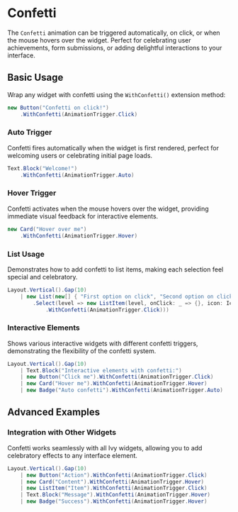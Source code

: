 # Confetti

<Ingress Text="Add celebratory confetti effects to any widget with customizable triggers for automatic, click, or hover activation." />

The `Confetti` animation can be triggered automatically, on click, or when the mouse hovers over the widget. Perfect for celebrating user achievements, form submissions, or adding delightful interactions to your interface.

## Basic Usage

Wrap any widget with confetti using the `WithConfetti()` extension method:

```csharp demo-tabs ivy-bg
new Button("Confetti on click!")
    .WithConfetti(AnimationTrigger.Click)
```

### Auto Trigger

Confetti fires automatically when the widget is first rendered, perfect for welcoming users or celebrating initial page loads.

```csharp demo-tabs ivy-bg
Text.Block("Welcome!")
    .WithConfetti(AnimationTrigger.Auto)
```

### Hover Trigger

Confetti activates when the mouse hovers over the widget, providing immediate visual feedback for interactive elements.

```csharp demo-tabs ivy-bg
new Card("Hover over me")
    .WithConfetti(AnimationTrigger.Hover)
```

### List Usage

Demonstrates how to add confetti to list items, making each selection feel special and celebratory.

```csharp demo-tabs ivy-bg
Layout.Vertical().Gap(10)
    | new List(new[] { "First option on click", "Second option on click" }
        .Select(level => new ListItem(level, onClick: _ => {}, icon: Icons.Circle)
            .WithConfetti(AnimationTrigger.Click)))
```

### Interactive Elements

Shows various interactive widgets with different confetti triggers, demonstrating the flexibility of the confetti system.

```csharp demo-tabs ivy-bg
Layout.Vertical().Gap(10)
    | Text.Block("Interactive elements with confetti:")
    | new Button("Click me").WithConfetti(AnimationTrigger.Click)
    | new Card("Hover me").WithConfetti(AnimationTrigger.Hover)
    | new Badge("Auto confetti").WithConfetti(AnimationTrigger.Auto)
```

<WidgetDocs Type="Ivy.Confetti" ExtensionTypes="Ivy.ConfettiExtensions" SourceUrl="https://github.com/Ivy-Interactive/Ivy-Framework/blob/main/Ivy/Widgets/Effects/Confetti.cs"/>

## Advanced Examples

### Integration with Other Widgets

Confetti works seamlessly with all Ivy widgets, allowing you to add celebratory effects to any interface element.

```csharp demo-tabs ivy-bg
Layout.Vertical().Gap(10)
    | new Button("Action").WithConfetti(AnimationTrigger.Click)
    | new Card("Content").WithConfetti(AnimationTrigger.Hover)
    | new ListItem("Item").WithConfetti(AnimationTrigger.Click)
    | Text.Block("Message").WithConfetti(AnimationTrigger.Hover)
    | new Badge("Success").WithConfetti(AnimationTrigger.Hover)
```
